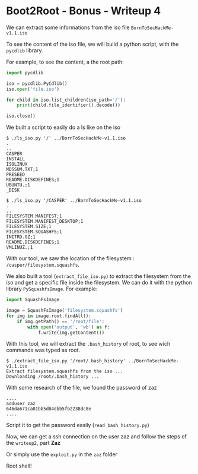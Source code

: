 # Boot2Root - Bonus - Writeup 4

We can extract some informations from the iso file `BornToSecHackMe-v1.1.iso`

To see the content of the iso file, we will build a python script, with the `pycdlib` library.

For example, to see the content, a the root path:

```py
import pycdlib

iso = pycdlib.PyCdlib()
iso.open('file.iso')

for child in iso.list_children(iso_path='/'):
    print(child.file_identifier().decode())

iso.close()
```

We built a script to easily do a ls like on the iso

```
$ ./ls_iso.py '/' ../BornToSecHackMe-v1.1.iso 
.
..
CASPER
INSTALL
ISOLINUX
MD5SUM.TXT;1
PRESEED
README.DISKDEFINES;1
UBUNTU.;1
_DISK

$ ./ls_iso.py '/CASPER' ../BornToSecHackMe-v1.1.iso
.
..
FILESYSTEM.MANIFEST;1
FILESYSTEM.MANIFEST_DESKTOP;1
FILESYSTEM.SIZE;1
FILESYSTEM.SQUASHFS;1
INITRD.GZ;1
README.DISKDEFINES;1
VMLINUZ.;1
```

With our tool, we saw the location of the filesystem : `/casper/filesystem.squashfs`. 

We also built a tool (`extract_file_iso.py`) to extract the filesystem from the iso and get a specific file inside the filesystem. We can do it with the python library `PySquashfsImage`. For example:

```py
import SquashFsImage

image = SquashFsImage('filesystem.squashfs')
for img in image.root.findAll():
    if img.getPath() == '/root/file':
        with open('output', 'wb') as f:
            f.write(img.getContent())
```

With this tool, we will extract the `.bash_history` of root, to see wich commands was typed as root.

```
$ ./extract_file_iso.py '/root/.bash_history' ../BornToSecHackMe-v1.1.iso          
Extract filesystem.squashfs from the iso ...
Downloading /root/.bash_history ...
```

With some research of the file, we found the password of zaz

```
....
adduser zaz
646da671ca01bb5d84dbb5fb2238dc8e
....
```

Script it to get the password easily (`read_bash_history.py`)

Now, we can get a ssh connection on the user zaz and follow the steps of the `writeup2`, part **Zaz**

Or simply use the `exploit.py` in the `zaz` folder

Root shell!




